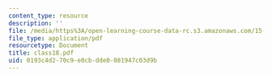 ```yaml
---
content_type: resource
description: ''
file: /media/https%3A/open-learning-course-data-rc.s3.amazonaws.com/15-535-business-analysis-using-financial-statements-spring-2003/0193c4d270c9e0cbdde0081947c03d9b_class18.pdf
file_type: application/pdf
resourcetype: Document
title: class18.pdf
uid: 0193c4d2-70c9-e0cb-dde0-081947c03d9b
---
```

